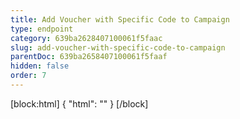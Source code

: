 ```yaml
---
title: Add Voucher with Specific Code to Campaign
type: endpoint
category: 639ba2628407100061f5faac
slug: add-voucher-with-specific-code-to-campaign
parentDoc: 639ba2658407100061f5faaf
hidden: false
order: 7
---
```

[block:html]
{
  "html": "<style>\n.LanguagePicker-divider { \n  display: none; }\n  \n[title=\"Toggle library\"] { \n  display: none; }\n</style>"
}
[/block]